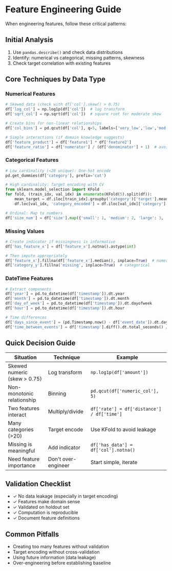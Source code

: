 # Feature Engineering Guide

When engineering features, follow these critical patterns:

## Initial Analysis
1. Use `pandas.describe()` and check data distributions
2. Identify: numerical vs categorical, missing patterns, skewness
3. Check target correlation with existing features

## Core Techniques by Data Type

### Numerical Features
```python
# Skewed data (check with df['col'].skew() > 0.75)
df['log_col'] = np.log1p(df['col'])  # log transform
df['sqrt_col'] = np.sqrt(df['col'])  # square root for moderate skew

# Create bins for non-linear relationships
df['col_bins'] = pd.qcut(df['col'], q=5, labels=['very_low','low','med','high','very_high'])

# Simple interactions (if domain knowledge suggests)
df['feature_product'] = df['feature1'] * df['feature2']
df['feature_ratio'] = df['numerator'] / (df['denominator'] + 1)  # avoid division by zero
```

### Categorical Features
```python
# Low cardinality (<20 unique): One-hot encode
pd.get_dummies(df['category'], prefix='cat')

# High cardinality: Target encoding with CV
from sklearn.model_selection import KFold
for fold, (train_idx, val_idx) in enumerate(KFold(5).split(df)):
    mean_target = df.iloc[train_idx].groupby('category')['target'].mean()
    df.loc[val_idx, 'category_encoded'] = df.iloc[val_idx]['category'].map(mean_target)

# Ordinal: Map to numbers
df['size_num'] = df['size'].map({'small': 1, 'medium': 2, 'large': 3, 'extra_large': 4})
```

### Missing Values
```python
# Create indicator if missingness is informative
df['has_feature_x'] = df['feature_x'].notna().astype(int)

# Then impute appropriately
df['feature_x'].fillna(df['feature_x'].median(), inplace=True)  # numerical
df['category_y'].fillna('missing', inplace=True)  # categorical
```

### DateTime Features
```python
# Extract components
df['year'] = pd.to_datetime(df['timestamp']).dt.year
df['month'] = pd.to_datetime(df['timestamp']).dt.month
df['day_of_week'] = pd.to_datetime(df['timestamp']).dt.dayofweek
df['hour'] = pd.to_datetime(df['timestamp']).dt.hour

# Time differences
df['days_since_event'] = (pd.Timestamp.now() - df['event_date']).dt.days
df['time_between_events'] = df['timestamp'].diff().dt.total_seconds() / 3600  # hours
```

## Quick Decision Guide

| Situation | Technique | Example |
|-----------|-----------|---------|
| Skewed numeric (skew > 0.75) | Log transform | `np.log1p(df['amount'])` |
| Non-monotonic relationship | Binning | `pd.qcut(df['numeric_col'], 5)` |
| Two features interact | Multiply/divide | `df['rate'] = df['distance'] / df['time']` |
| Many categories (>20) | Target encode | Use KFold to avoid leakage |
| Missing is meaningful | Add indicator | `df['has_data'] = df['col'].notna()` |
| Need feature importance | Don't over-engineer | Start simple, iterate |

## Validation Checklist
- ✓ No data leakage (especially in target encoding)
- ✓ Features make domain sense
- ✓ Validated on holdout set
- ✓ Computation is reproducible
- ✓ Document feature definitions

## Common Pitfalls
- Creating too many features without validation
- Target encoding without cross-validation
- Using future information (data leakage)
- Over-engineering before establishing baseline